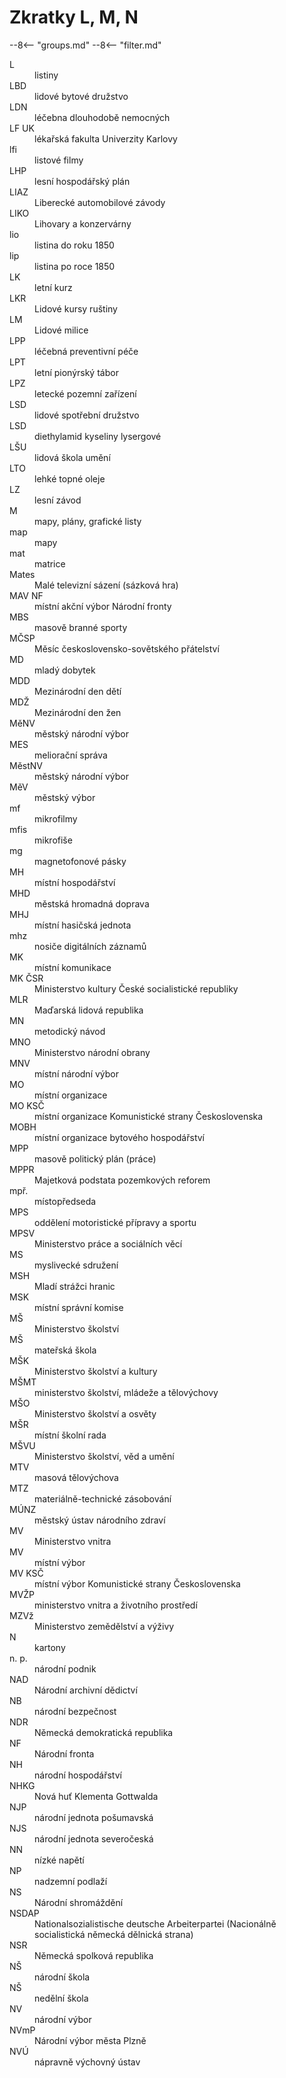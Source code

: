 # Zkratky L, M, N

--8<-- "groups.md"
--8<-- "filter.md"


<dl class="abbr-list">

<dt>L</dt>
		<dd>listiny</dd>
<dt>LBD</dt>
		<dd>lidové bytové družstvo</dd>
<dt>LDN</dt>
		<dd>léčebna dlouhodobě nemocných</dd>
<dt>LF UK</dt>
		<dd>lékařská fakulta Univerzity Karlovy</dd>
<dt>lfi</dt>
		<dd>listové filmy</dd>
<dt>LHP</dt>
		<dd>lesní hospodářský plán</dd>
<dt>LIAZ</dt>
		<dd>Liberecké automobilové závody</dd>
<dt>LIKO</dt>
		<dd>Lihovary a konzervárny</dd>
<dt>lio</dt>
		<dd>listina do roku 1850</dd>
<dt>lip</dt>
		<dd>listina po roce 1850</dd>
<dt>LK</dt>
		<dd>letní kurz</dd>
<dt>LKR</dt>
		<dd>Lidové kursy ruštiny</dd>
<dt>LM</dt>
		<dd>Lidové milice</dd>
<dt>LPP</dt>
		<dd>léčebná preventivní péče</dd>
<dt>LPT</dt>
		<dd>letní pionýrský tábor</dd>
<dt>LPZ</dt>
		<dd>letecké pozemní zařízení</dd>
<dt>LSD</dt>
		<dd>lidové spotřební družstvo</dd>
<dt>LSD</dt>
		<dd>diethylamid kyseliny lysergové</dd>
<dt>LŠU</dt>
		<dd>lidová škola umění</dd>
<dt>LTO</dt>
		<dd>lehké topné oleje</dd>
<dt>LZ</dt>
		<dd>lesní závod</dd>
<dt>M</dt>
		<dd>mapy, plány, grafické listy</dd>
<dt>map</dt>
		<dd>mapy</dd>
<dt>mat</dt>
		<dd>matrice</dd>
<dt>Mates</dt>
		<dd>Malé televizní sázení (sázková hra)</dd>
<dt>MAV NF</dt>
		<dd>místní akční výbor Národní fronty</dd>
<dt>MBS</dt>
		<dd>masově branné sporty</dd>
<dt>MČSP</dt>
		<dd>Měsíc československo-sovětského přátelství</dd>
<dt>MD</dt>
		<dd>mladý dobytek</dd>
<dt>MDD</dt>
		<dd>Mezinárodní den dětí</dd>
<dt>MDŽ</dt>
		<dd>Mezinárodní den žen</dd>
<dt>MěNV</dt>
		<dd>městský národní výbor</dd>
<dt>MES</dt>
		<dd>meliorační správa</dd>
<dt>MěstNV</dt>
		<dd>městský národní výbor</dd>
<dt>MěV</dt>
		<dd>městský výbor</dd>
<dt>mf</dt>
		<dd>mikrofilmy</dd>
<dt>mfis</dt>
		<dd>mikrofiše</dd>
<dt>mg</dt>
		<dd>magnetofonové pásky</dd>
<dt>MH</dt>
		<dd>místní hospodářství</dd>
<dt>MHD</dt>
		<dd>městská hromadná doprava</dd>
<dt>MHJ</dt>
		<dd>místní hasičská jednota</dd>
<dt>mhz</dt>
		<dd>nosiče digitálních záznamů</dd>
<dt>MK</dt>
		<dd>místní komunikace</dd>
<dt>MK ČSR</dt>
		<dd>Ministerstvo kultury České socialistické republiky</dd>
<dt>MLR</dt>
		<dd>Maďarská lidová republika</dd>
<dt>MN</dt>
		<dd>metodický návod</dd>
<dt>MNO</dt>
		<dd>Ministerstvo národní obrany</dd>
<dt>MNV</dt>
		<dd>místní národní výbor</dd>
<dt>MO</dt>
		<dd>místní organizace</dd>
<dt>MO KSČ</dt>
		<dd>místní organizace Komunistické strany Československa</dd>
<dt>MOBH</dt>
		<dd>místní organizace bytového hospodářství</dd>
<dt>MPP</dt>
		<dd>masově politický plán (práce)</dd>
<dt>MPPR</dt>
		<dd>Majetková podstata pozemkových reforem</dd>
<dt>mpř.</dt>
		<dd>místopředseda</dd>
<dt>MPS</dt>
		<dd>oddělení motoristické přípravy a sportu</dd>
<dt>MPSV</dt>
		<dd>Ministerstvo práce a sociálních věcí</dd>
<dt>MS</dt>
		<dd>myslivecké sdružení</dd>
<dt>MSH</dt>
		<dd>Mladí strážci hranic</dd>
<dt>MSK</dt>
		<dd>místní správní komise</dd>
<dt>MŠ</dt>
		<dd>Ministerstvo školství</dd>
<dt>MŠ</dt>
		<dd>mateřská škola</dd>
<dt>MŠK</dt>
		<dd>Ministerstvo školství a kultury</dd>
<dt>MŠMT</dt>
		<dd>ministerstvo školství, mládeže a tělovýchovy</dd>
<dt>MŠO</dt>
		<dd>Ministerstvo školství a osvěty</dd>
<dt>MŠR</dt>
		<dd>místní školní rada</dd>
<dt>MŠVU</dt>
		<dd>Ministerstvo školství, věd a umění</dd>
<dt>MTV</dt>
		<dd>masová tělovýchova</dd>
<dt>MTZ</dt>
		<dd>materiálně-technické zásobování</dd>
<dt>MÚNZ</dt>
		<dd>městský ústav národního zdraví</dd>
<dt>MV</dt>
		<dd>Ministerstvo vnitra</dd>
<dt>MV</dt>
		<dd>místní výbor</dd>
<dt>MV KSČ</dt>
		<dd>místní výbor Komunistické strany Československa</dd>
<dt>MVŽP</dt>
		<dd>ministerstvo vnitra a životního prostředí</dd>
<dt>MZVž</dt>
		<dd>Ministerstvo zemědělství a výživy</dd>
<dt>N</dt>
		<dd>kartony</dd>
<dt>n. p.</dt>
		<dd>národní podnik</dd>
<dt>NAD</dt>
		<dd>Národní archivní dědictví</dd>
<dt>NB</dt>
		<dd>národní bezpečnost</dd>
<dt>NDR</dt>
		<dd>Německá demokratická republika</dd>
<dt>NF</dt>
		<dd>Národní fronta</dd>
<dt>NH</dt>
		<dd>národní hospodářství</dd>
<dt>NHKG</dt>
		<dd>Nová huť Klementa Gottwalda</dd>
<dt>NJP</dt>
		<dd>národní jednota pošumavská</dd>
<dt>NJS</dt>
		<dd>národní jednota severočeská</dd>
<dt>NN</dt>
		<dd>nízké napětí</dd>
<dt>NP</dt>
		<dd>nadzemní podlaží</dd>
<dt>NS</dt>
		<dd>Národní shromáždění</dd>
<dt>NSDAP</dt>
		<dd>Nationalsozialistische deutsche Arbeiterpartei (Nacionálně socialistická německá dělnická strana)</dd>
<dt>NSR</dt>
		<dd>Německá spolková republika</dd>
<dt>NŠ</dt>
		<dd>národní škola</dd>
<dt>NŠ</dt>
		<dd>nedělní škola</dd>
<dt>NV</dt>
		<dd>národní výbor</dd>
<dt>NVmP</dt>
		<dd>Národní výbor města Plzně</dd>
<dt>NVÚ</dt>
		<dd>nápravně výchovný ústav</dd>
</dl>
